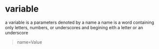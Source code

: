 # variable
a variable is a parameters denoted by a name
a name is a word containing only letters, numbers, or underscores and begining
    eith a letter or an underscore
> name=Value



